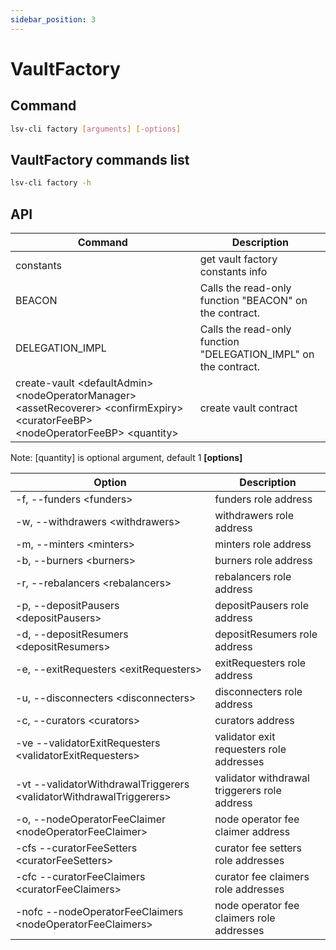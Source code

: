 ```yaml
---
sidebar_position: 3
---
```


# VaultFactory

## Command

```bash
lsv-cli factory [arguments] [-options]
```

## VaultFactory commands list

```bash
lsv-cli factory -h
```

## API

| Command                                                                                                                                 | Description                                                     |
| --------------------------------------------------------------------------------------------------------------------------------------- | --------------------------------------------------------------- |
| constants                                                                                                                               | get vault factory constants info                                |
| BEACON                                                                                                                                  | Calls the read-only function "BEACON" on the contract.          |
| DELEGATION_IMPL                                                                                                                         | Calls the read-only function "DELEGATION_IMPL" on the contract. |
| create-vault \<defaultAdmin> \<nodeOperatorManager> \<assetRecoverer> \<confirmExpiry> \<curatorFeeBP> \<nodeOperatorFeeBP> \<quantity> | create vault contract                                           |

Note: \[quantity] is optional argument, default 1
**[options]**

| Option                                                               | Description                                  |
| -------------------------------------------------------------------- | -------------------------------------------- |
| -f, --funders \<funders>                                             | funders role address                         |
| -w, --withdrawers \<withdrawers>                                     | withdrawers role address                     |
| -m, --minters \<minters>                                             | minters role address                         |
| -b, --burners \<burners>                                             | burners role address                         |
| -r, --rebalancers \<rebalancers>                                     | rebalancers role address                     |
| -p, --depositPausers \<depositPausers>                               | depositPausers role address                  |
| -d, --depositResumers \<depositResumers>                             | depositResumers role address                 |
| -e, --exitRequesters \<exitRequesters>                               | exitRequesters role address                  |
| -u, --disconnecters \<disconnecters>                                 | disconnecters role address                   |
| -c, --curators \<curators>                                           | curators address                             |
| -ve --validatorExitRequesters \<validatorExitRequesters>             | validator exit requesters role addresses     |
| -vt --validatorWithdrawalTriggerers \<validatorWithdrawalTriggerers> | validator withdrawal triggerers role address |
| -o, --nodeOperatorFeeClaimer \<nodeOperatorFeeClaimer>               | node operator fee claimer address            |
| -cfs --curatorFeeSetters \<curatorFeeSetters>                        | curator fee setters role addresses           |
| -cfc --curatorFeeClaimers \<curatorFeeClaimers>                      | curator fee claimers role addresses          |
| -nofc --nodeOperatorFeeClaimers \<nodeOperatorFeeClaimers>           | node operator fee claimers role addresses    |
